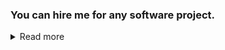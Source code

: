 ### You can hire me for any software project.

<details>
<summary>Read more</summary>

### I am offering...
- software development of any kind.
- code reviews.
- bug fixes and/or enhancements on existing projects.


### My strong suits are...
- Java (cross-platform server/app/web development)
- C/C++ (native application development)
- SQL (database design, development, and management)
- JavaScript/HTML/CSS (static/dynamic website development)

### About me
My name is Arman Kandel, I started coding in 2019, thus got 4 years of coding experience (currently getting my bachelor's in computer science)
and can speak English, German, Portuguese, Türkish, and French.

You can view what I am working on right now in my [TODO-List](https://github.com/Osiris-Team/Osiris-Team/issues/4)
and checkout larger projects on the [Roadmap](https://github.com/users/Osiris-Team/projects/1/views/1).

### Rates
- [Basic rate: 15€ per hour](https://github.com/Osiris-Team/Osiris-Team/blob/main/open_source_dev_contract.md#basic-rate-15-per-hour)
- [Pro rate: 30€ per hour](https://github.com/Osiris-Team/Osiris-Team/blob/main/open_source_dev_contract.md#pro-rate-30-per-hour)
- [Expert rate: 60€ per hour](https://github.com/Osiris-Team/Osiris-Team/blob/main/open_source_dev_contract.md#pro-rate-60-per-hour)

[Full Contract for development on Open-Source projects](https://github.com/Osiris-Team/Osiris-Team/blob/main/open_source_dev_contract.md)

### Contact
osiris_support@proton.me

### Why hire me?

<div align="center">
  
  ![](https://raw.githubusercontent.com/Osiris-Team/github-stats/master/generated/overview.svg#gh-light-mode-only)
  
  ![](https://raw.githubusercontent.com/Osiris-Team/github-stats/master/generated/languages.svg#gh-light-mode-only)

</div>

**Pros:**

1. **Cost Efficiency**
1. **Flexibility**
1. **Specialized Skills**
1. **Reduced Overhead** 

**Cons:**

1. **Limited Control**
1. **Lack of Loyalty**
1. **Communication Challenges**
  

<details>
<summary>Show/Hide full list</summary>

**Pros:**

1. **Cost Efficiency:** Freelancers are often more cost-effective because you don't have to provide them with benefits like health insurance, paid time off, or retirement contributions. You also don't have to pay payroll taxes for freelancers.

2. **Flexibility:** You can hire me for specific tasks and change that list whenever you want. This flexibility can be especially beneficial for businesses with fluctuating workloads.

3. **Specialized Skills:** Freelancers often bring specialized skills and expertise to the table. You can find experts in various fields without committing to long-term employment. Freelancers can work from anywhere in the world, giving you access to a broader talent pool and potentially lowering labor costs.

4. **Reduced Overhead:** You don't need to provide freelancers with office space, equipment, or supplies, which can reduce your overhead costs.

**Cons:**

1. **Limited Control:** Freelancers work independently, so you have less control over their work hours, methods, and processes. This can be a disadvantage for projects that require close supervision.

2. **Lack of Loyalty:** Freelancers may not be as invested in your company's success as regular employees. They might prioritize other clients or projects over yours.
    - The only thing that determines how invested I am is how much money I make. This is true for everybody (except blood-related employees and the ones that build the company from the ground up I guess).
    - I have a fixed hourly rate that I am satisfied with and that I think is fair.

4. **Communication Challenges:** Managing remote freelancers can be challenging, especially if they are in different time zones or speak different languages. Effective communication is crucial.
    - I speak multiple languages and you can reach me any time via e-mail, phone, or live chat over Discord.
</details>

</details>

